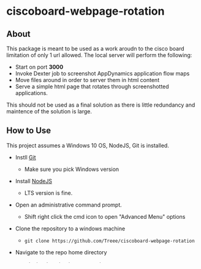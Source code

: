 # ciscoboard-webpage-rotation

## About

This package is meant to be used as a work aroudn to the cisco board limitation of only 1 url allowed. The local server will perform the following:

- Start on port **3000**
- Invoke Dexter job to screenshot AppDynamics application flow maps
- Move files around in order to server them in html content
- Serve a simple html page that rotates through screenshotted applications.

This should not be used as a final solution as there is little redundancy and maintence of the solution is large.

## How to Use

This project assumes a Windows 10 OS, NodeJS, Git is installed.

- Instll [Git](https://git-scm.com/downloads)
  - Make sure you pick Windows version

- Install [NodeJS](https://nodejs.org/en/)
  - LTS version is fine.

- Open an administrative command prompt.
  - Shift right click the cmd icon to open "Advanced Menu" options

- Clone the repository to a windows machine
  - `git clone https://github.com/Treee/ciscoboard-webpage-rotation`

- Navigate to the repo home directory
  - `cd ciscoboard-webpage-rotation`

- Run the install and start command
  - `npm install`
  - `npm start`

## Docker Commands (For Linux) pending

### Build

docker build -t flowmap-rotation .

### Run

docker run -d -p 8080:8080 flowmap-rotation
